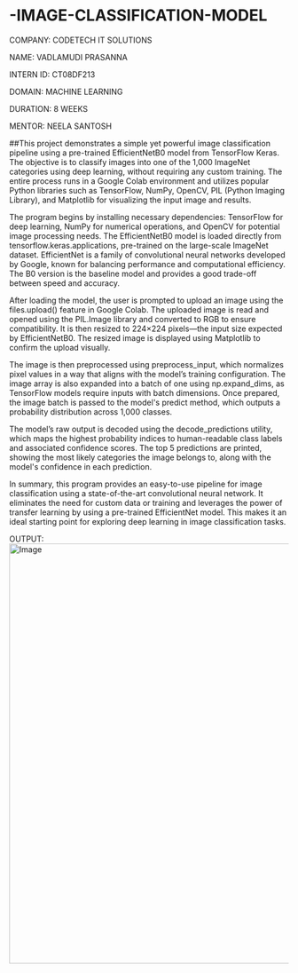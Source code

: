 # -IMAGE-CLASSIFICATION-MODEL

COMPANY: CODETECH IT SOLUTIONS

NAME: VADLAMUDI PRASANNA

INTERN ID: CT08DF213

DOMAIN: MACHINE LEARNING

DURATION: 8 WEEKS

MENTOR: NEELA SANTOSH

##This project demonstrates a simple yet powerful image classification pipeline using a pre-trained EfficientNetB0 model from TensorFlow Keras. The objective is to classify images into one of the 1,000 ImageNet categories using deep learning, without requiring any custom training. The entire process runs in a Google Colab environment and utilizes popular Python libraries such as TensorFlow, NumPy, OpenCV, PIL (Python Imaging Library), and Matplotlib for visualizing the input image and results.

The program begins by installing necessary dependencies: TensorFlow for deep learning, NumPy for numerical operations, and OpenCV for potential image processing needs. The EfficientNetB0 model is loaded directly from tensorflow.keras.applications, pre-trained on the large-scale ImageNet dataset. EfficientNet is a family of convolutional neural networks developed by Google, known for balancing performance and computational efficiency. The B0 version is the baseline model and provides a good trade-off between speed and accuracy.

After loading the model, the user is prompted to upload an image using the files.upload() feature in Google Colab. The uploaded image is read and opened using the PIL.Image library and converted to RGB to ensure compatibility. It is then resized to 224×224 pixels—the input size expected by EfficientNetB0. The resized image is displayed using Matplotlib to confirm the upload visually.

The image is then preprocessed using preprocess_input, which normalizes pixel values in a way that aligns with the model’s training configuration. The image array is also expanded into a batch of one using np.expand_dims, as TensorFlow models require inputs with batch dimensions. Once prepared, the image batch is passed to the model's predict method, which outputs a probability distribution across 1,000 classes.

The model’s raw output is decoded using the decode_predictions utility, which maps the highest probability indices to human-readable class labels and associated confidence scores. The top 5 predictions are printed, showing the most likely categories the image belongs to, along with the model's confidence in each prediction.

In summary, this program provides an easy-to-use pipeline for image classification using a state-of-the-art convolutional neural network. It eliminates the need for custom data or training and leverages the power of transfer learning by using a pre-trained EfficientNet model. This makes it an ideal starting point for exploring deep learning in image classification tasks.

OUTPUT: 
<img width="972" height="757" alt="Image" src="https://github.com/user-attachments/assets/1955f94d-01b9-4b47-96bb-1e81f3a9a2b2" />
